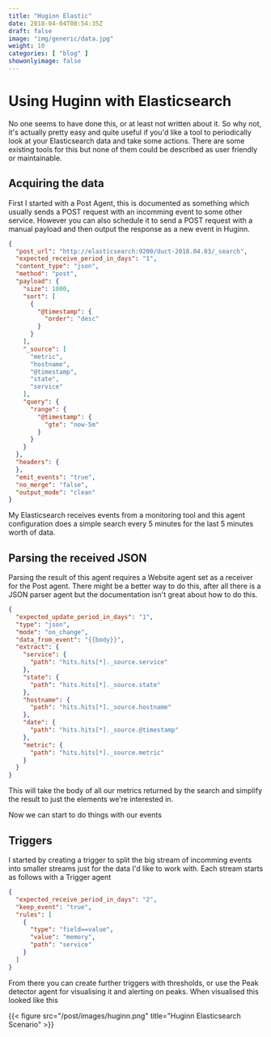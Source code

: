 ```yaml
---
title: "Huginn Elastic"
date: 2018-04-04T08:54:35Z
draft: false
image: "img/generic/data.jpg"
weight: 10
categories: [ "blog" ]
showonlyimage: false
---
```


# Using Huginn with Elasticsearch

No one seems to have done this, or at least not written about it. So why not, it's actually pretty easy and quite useful if you'd like a tool to periodically look at your Elasticsearch data and take some actions. There are some existing tools for this but none of them could be described as user friendly or maintainable.

<!--more-->

## Acquiring the data

First I started with a Post Agent, this is documented as something which usually sends a POST request with an incomming event to some other service. However you can also schedule it to send a POST request with a manual payload and then output the response as a new event in Huginn.

```json
{
  "post_url": "http://elasticsearch:9200/duct-2018.04.03/_search",
  "expected_receive_period_in_days": "1",
  "content_type": "json",
  "method": "post",
  "payload": {
    "size": 1000,
    "sort": [
      {
        "@timestamp": {
          "order": "desc"
        }
      }
    ],
    "_source": [
      "metric",
      "hostname",
      "@timestamp",
      "state",
      "service"
    ],
    "query": {
      "range": {
        "@timestamp": {
          "gte": "now-5m"
        }
      }
    }
  },
  "headers": {
  },
  "emit_events": "true",
  "no_merge": "false",
  "output_mode": "clean"
}
```

My Elasticsearch receives events from a monitoring tool and this agent configuration does a simple search every 5 minutes for the last 5 minutes worth of data.

## Parsing the received JSON

Parsing the result of this agent requires a Website agent set as a receiver for the Post agent. There might be a better way to do this, after all there is a JSON parser agent but the documentation isn't great about how to do this.

```json
{
  "expected_update_period_in_days": "1",
  "type": "json",
  "mode": "on_change",
  "data_from_event": "{{body}}",
  "extract": {
    "service": {
      "path": "hits.hits[*]._source.service"
    },
    "state": {
      "path": "hits.hits[*]._source.state"
    },
    "hostname": {
      "path": "hits.hits[*]._source.hostname"
    },
    "date": {
      "path": "hits.hits[*]._source.@timestamp"
    },
    "metric": {
      "path": "hits.hits[*]._source.metric"
    }
  }
}
```

This will take the body of all our metrics returned by the search and simplify the result to just the elements we're interested in.

Now we can start to do things with our events

## Triggers

I started by creating a trigger to split the big stream of incomming events into smaller streams just for the data I'd like to work with. Each stream starts as follows with a Trigger agent

```json
{
  "expected_receive_period_in_days": "2",
  "keep_event": "true",
  "rules": [
    {
      "type": "field==value",
      "value": "memory",
      "path": "service"
    }
  ]
}
```

From there you can create further triggers with thresholds, or use the Peak detector agent for visualising it and alerting on peaks. When visualised this looked like this

{{< figure src="/post/images/huginn.png" title="Huginn Elasticsearch Scenario" >}}


